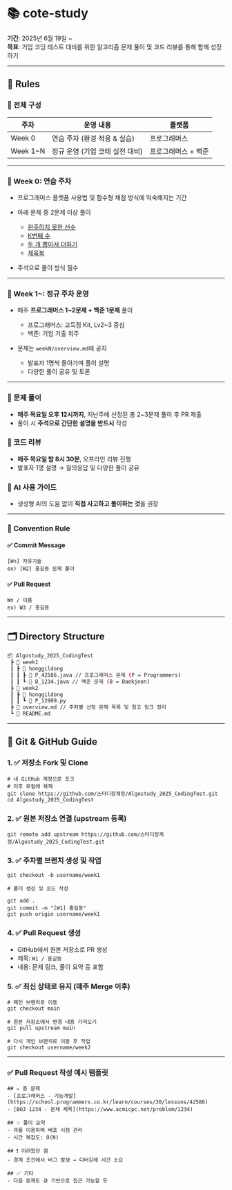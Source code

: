 # 📚 cote-study

**기간**: 2025년 6월 19일 ~  
**목표**: 기업 코딩 테스트 대비를 위한 알고리즘 문제 풀이 및 코드 리뷰를 통해 함께 성장하기

---

## 📌 Rules

### 🔹 전체 구성

| 주차        | 운영 내용               | 플랫폼         |
| --------- | ------------------- | ----------- |
| Week 0    | 연습 주차 (환경 적응 & 실습)  | 프로그래머스      |
| Week 1\~N | 정규 운영 (기업 코테 실전 대비) | 프로그래머스 + 백준 |

---

### 🔹 Week 0: 연습 주차

* 프로그래머스 플랫폼 사용법 및 함수형 채점 방식에 익숙해지는 기간
* 아래 문제 중 2문제 이상 풀이

  * [완주하지 못한 선수](https://school.programmers.co.kr/learn/courses/30/lessons/42576)
  * [K번째 수](https://school.programmers.co.kr/learn/courses/30/lessons/42748)
  * [두 개 뽑아서 더하기](https://school.programmers.co.kr/learn/courses/30/lessons/68644)  
  * [체육복](https://school.programmers.co.kr/learn/courses/30/lessons/42862)
* 주석으로 풀이 방식 필수

---

### 🔹 Week 1\~: 정규 주차 운영

* 매주 **프로그래머스 1\~2문제 + 백준 1문제** 풀이

  * 프로그래머스: 고득점 Kit, Lv2\~3 중심
  * 백준: 기업 기출 위주
* 문제는 `weekN/overview.md`에 공지

  * 발표자 1명씩 돌아가며 풀이 설명
  * 다양한 풀이 공유 및 토론

---



### 🔹 문제 풀이
- **매주 목요일 오후 12시까지**, 지난주에 선정된 총 2~3문제 풀이 후 PR 제출
- 풀이 시 **주석으로 간단한 설명을 반드시** 작성

### 🔹 코드 리뷰
- **매주 목요일 밤 8시 30분**, 오프라인 리뷰 진행
- 발표자 1명 설명 → 질의응답 및 다양한 풀이 공유

### 🔹 AI 사용 가이드
- 생성형 AI의 도움 없이 **직접 사고하고 풀이하는 것**을 권장

---

### 🔹 Convention Rule

#### ✅ Commit Message
```
[Wn] 자유기술  
ex) [W2] 홍길동 문제 풀이  
```

#### ✅ Pull Request
```
Wn / 이름  
ex) W3 / 홍길동  
```

---

## 🗂️ Directory Structure

```bash
📦 Algostudy_2025_CodingTest
 ┣ 📂 week1
 ┃ ┣ 📂 honggildong
 ┃ ┃ ┣ 📄 P_42586.java // 프로그래머스 문제 (P = Programmers)
 ┃ ┃ ┗ 📄 B_1234.java // 백준 문제 (B = Baekjoon)
 ┣ 📂 week2
 ┃ ┣ 📂 honggildong
 ┃ ┃ ┗ 📄 P_12909.py
 ┣ 📄 overview.md // 주차별 선정 문제 목록 및 참고 링크 정리
 ┗ 📄 README.md
```

---

## 🧭 Git & GitHub Guide

### 1. ✅ 저장소 Fork 및 Clone
```
# 내 GitHub 계정으로 포크
# 이후 로컬에 복제
git clone https://github.com/스터디장계정/Algostudy_2025_CodingTest.git
cd Algostudy_2025_CodingTest
```

### 2. ✅ 원본 저장소 연결 (upstream 등록)
```
git remote add upstream https://github.com/스터디장계정/Algostudy_2025_CodingTest.git
```

### 3. ✅ 주차별 브랜치 생성 및 작업
```
git checkout -b username/week1

# 폴더 생성 및 코드 작성

git add .
git commit -m "[W1] 홍길동"
git push origin username/week1
```

### 4. ✅ Pull Request 생성
- GitHub에서 원본 저장소로 PR 생성
- 제목: `W1 / 홍길동`
- 내용: 문제 링크, 풀이 요약 등 포함

### 5. ✅ 최신 상태로 유지 (매주 Merge 이후)
```
# 메인 브랜치로 이동
git checkout main

# 원본 저장소에서 변경 내용 가져오기
git pull upstream main

# 다시 개인 브랜치로 이동 후 작업
git checkout username/week2
```

---

### ✅ Pull Request 작성 예시 템플릿
```
## ✏️ 푼 문제
- [프로그래머스 - 기능개발](https://school.programmers.co.kr/learn/courses/30/lessons/42586)
- [BOJ 1234 - 문제 제목](https://www.acmicpc.net/problem/1234)

## 💡 풀이 요약
- 큐를 이용하여 배포 시점 관리
- 시간 복잡도: O(N)

## ❗ 어려웠던 점
- 경계 조건에서 버그 발생 → 디버깅에 시간 소요

## ✅ 기타
- 다음 문제도 큐 기반으로 접근 가능할 듯
```
